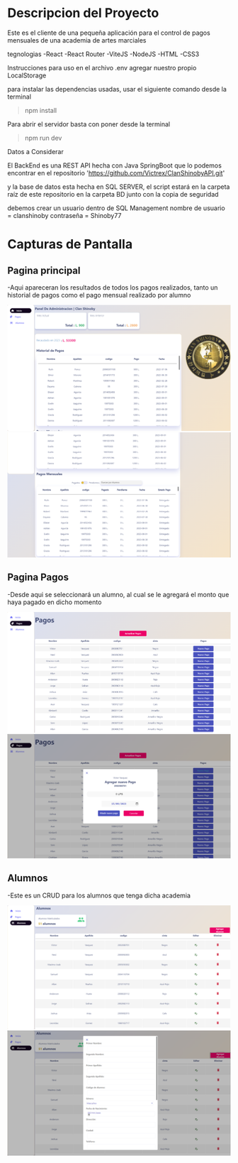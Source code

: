 <h1>
Descripcion del Proyecto
</h1>

Este es el cliente de una pequeña aplicación para el control de pagos mensuales de una academia de artes marciales 

tegnologias
-React 
-React Router
-ViteJS
-NodeJS
-HTML 
-CSS3

Instrucciones para uso
en el archivo .env
agregar nuestro propio LocalStorage

para instalar las dependencias usadas, usar el siguiente comando desde la terminal
> npm install

Para abrir el servidor basta con poner desde la terminal
> npm run dev

Datos a Considerar

El BackEnd es una REST API hecha con Java SpringBoot que lo podemos encontrar en el repositorio
'https://github.com/Victrex/ClanShinobyAPI.git'

y la base de datos esta hecha en SQL SERVER, el script estará en la carpeta raíz de este repositorio en la carpeta BD junto con la copia de seguridad

debemos crear un usuario dentro de SQL Management
nombre de usuario = clanshinoby
contraseña = Shinoby77 



<h1>
    Capturas de Pantalla
</h1>
<h2>Pagina principal</h2> 
-Aqui apareceran los resultados de todos los pagos realizados, tanto un historial de pagos como el pago mensual realizado por alumno 

![Pagina Principal 1.1](/public/capturas/image.png)
![Pagina Principal 1.2](/public/capturas/image-2.png)


<h2>Pagina Pagos</h2> 
-Desde aqui se seleccionará un alumno, al cual se le agregará el monto que haya pagado en dicho momento

![Pagos](/public/capturas/image-1.png)
![Modal Pago](/public/capturas/image-3.png)


<h2>Alumnos</h2> 
-Este es un CRUD para los alumnos que tenga dicha academia

![Alumnos](/public/capturas/image-4.png)
![Modal Formulario Alumnos](/public/capturas/image-5.png)